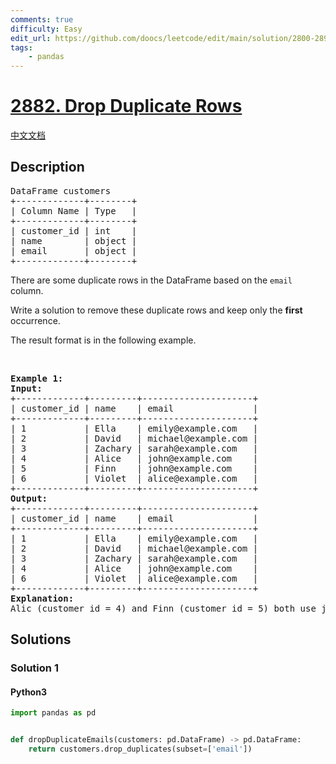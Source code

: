 ```yaml
---
comments: true
difficulty: Easy
edit_url: https://github.com/doocs/leetcode/edit/main/solution/2800-2899/2882.Drop%20Duplicate%20Rows/README_EN.md
tags:
    - pandas
---
```


<!-- problem:start -->

# [2882. Drop Duplicate Rows](https://leetcode.com/problems/drop-duplicate-rows)

[中文文档](/solution/2800-2899/2882.Drop%20Duplicate%20Rows/README.md)

## Description

<!-- description:start -->

<pre>
DataFrame customers
+-------------+--------+
| Column Name | Type   |
+-------------+--------+
| customer_id | int    |
| name        | object |
| email       | object |
+-------------+--------+
</pre>

<p>There are some duplicate rows in the DataFrame based on the <code>email</code> column.</p>

<p>Write a solution to remove these duplicate rows and keep only the <strong>first</strong> occurrence.</p>

<p>The result format is in the following example.</p>

<p>&nbsp;</p>
<pre>
<strong class="example">Example 1:</strong>
<strong>Input:</strong>
+-------------+---------+---------------------+
| customer_id | name    | email               |
+-------------+---------+---------------------+
| 1           | Ella    | emily@example.com   |
| 2           | David   | michael@example.com |
| 3           | Zachary | sarah@example.com   |
| 4           | Alice   | john@example.com    |
| 5           | Finn    | john@example.com    |
| 6           | Violet  | alice@example.com   |
+-------------+---------+---------------------+
<strong>Output: </strong> 
+-------------+---------+---------------------+
| customer_id | name    | email               |
+-------------+---------+---------------------+
| 1           | Ella    | emily@example.com   |
| 2           | David   | michael@example.com |
| 3           | Zachary | sarah@example.com   |
| 4           | Alice   | john@example.com    |
| 6           | Violet  | alice@example.com   |
+-------------+---------+---------------------+
<strong>Explanation:</strong>
Alic (customer_id = 4) and Finn (customer_id = 5) both use john@example.com, so only the first occurrence of this email is retained.
</pre>

<!-- description:end -->

## Solutions

<!-- solution:start -->

### Solution 1

<!-- tabs:start -->

#### Python3

```python
import pandas as pd


def dropDuplicateEmails(customers: pd.DataFrame) -> pd.DataFrame:
    return customers.drop_duplicates(subset=['email'])
```

<!-- tabs:end -->

<!-- solution:end -->

<!-- problem:end -->
